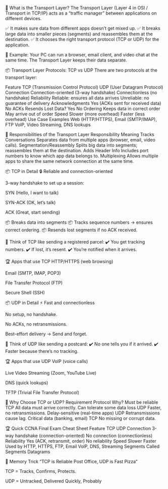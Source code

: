 🚦 What is the Transport Layer?
The Transport Layer (Layer 4 in OSI / Transport in TCP/IP) acts as a “traffic manager” between applications on different devices.

✅ It makes sure data from different apps doesn’t get mixed up.
✅ It breaks large data into smaller pieces (segments) and reassembles them at the destination.
✅ It chooses the right transport protocol (TCP or UDP) for the application.

📌 Example:
Your PC can run a browser, email client, and video chat at the same time. The Transport Layer keeps their data separate.

📦 Transport Layer Protocols: TCP vs UDP
There are two protocols at the transport layer:

Feature	TCP (Transmission Control Protocol)	UDP (User Datagram Protocol)
Connection	Connection-oriented (3-way handshake)	Connectionless (no handshake)
Reliability	Reliable: ensures all data arrives	Unreliable: no guarantee of delivery
Acknowledgments	Yes (ACKs sent for received data)	No ACKs
Resends Lost Data?	Yes	No
Ordering	Keeps data in correct order	May arrive out of order
Speed	Slower (more overhead)	Faster (less overhead)
Use Case Examples	Web (HTTP/HTTPS), Email (SMTP/IMAP), FTP	VoIP, Video Streaming, DNS lookups

📑 Responsibilities of the Transport Layer
Responsibility	Meaning
Tracks Conversations	Separates data from multiple apps (browser, email, video calls).
Segmentation/Reassembly	Splits big data into segments; reassembles them at the destination.
Adds Header Info	Includes port numbers to know which app data belongs to.
Multiplexing	Allows multiple apps to share the same network connection at the same time.

📦 TCP in Detail
🔒 Reliable and connection-oriented

3-way handshake to set up a session:

SYN (Hello, I want to talk)

SYN-ACK (OK, let’s talk)

ACK (Great, start sending)

📦 Breaks data into segments
📦 Tracks sequence numbers → ensures correct ordering.
📦 Resends lost segments if no ACK received.

📌 Think of TCP like sending a registered parcel:
✔️ You get tracking numbers.
✔️ If lost, it’s resent.
✔️ You’re notified when it arrives.

🏆 Apps that use TCP
HTTP/HTTPS (web browsing)

Email (SMTP, IMAP, POP3)

File Transfer Protocol (FTP)

Secure Shell (SSH)

📦 UDP in Detail
⚡ Fast and connectionless

No setup, no handshake.

No ACKs, no retransmissions.

Best-effort delivery → Send and forget.

📌 Think of UDP like sending a postcard:
✔️ No one tells you if it arrived.
✔️ Faster because there’s no tracking.

🏆 Apps that use UDP
VoIP (voice calls)

Live Video Streaming (Zoom, YouTube Live)

DNS (quick lookups)

TFTP (Trivial File Transfer Protocol)

🏁 Why Choose TCP or UDP?
Requirement	Protocol	Why?
Must be reliable	TCP	All data must arrive correctly.
Can tolerate some data loss	UDP	Faster, no retransmissions.
Delay-sensitive (real-time apps)	UDP	Retransmissions cause lag.
Critical data (banking, email)	TCP	No missing or corrupt data.

🏆 Quick CCNA Final Exam Cheat Sheet
Feature	TCP	UDP
Connection	3-way handshake (connection-oriented)	No connection (connectionless)
Reliability	Yes (ACK, retransmit, order)	No reliability
Speed	Slower	Faster
Used by	HTTP, HTTPS, FTP, Email	VoIP, DNS, Streaming
Segments Called	Segments	Datagrams

📖 Memory Trick
“TCP is Reliable Post Office, UDP is Fast Pizza”

TCP = Tracks, Confirms, Protects.

UDP = Untracked, Delivered Quickly, Probably